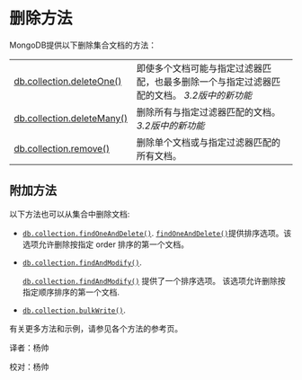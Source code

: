 # 删除方法

MongoDB提供以下删除集合文档的方法：

|  |  |
| :--- | :--- |
| [db.collection.deleteOne\(\)](https://docs.mongodb.com/manual/reference/method/db.collection.deleteOne/#db.collection.deleteOne) | 即使多个文档可能与指定过滤器匹配，也最多删除一个与指定过滤器匹配的文档。 _3.2版中的新功能_  |
| [db.collection.deleteMany\(\)](https://docs.mongodb.com/manual/reference/method/db.collection.deleteMany/#db.collection.deleteMany) | 删除所有与指定过滤器匹配的文档。 _3.2版中的新功能_  |
| [db.collection.remove\(\)](https://docs.mongodb.com/manual/reference/method/db.collection.remove/#db.collection.remove) | 删除单个文档或与指定过滤器匹配的所有文档。 |

## 附加方法

以下方法也可以从集合中删除文档:

* [`db.collection.findOneAndDelete()`](https://docs.mongodb.com/manual/reference/method/db.collection.findOneAndDelete/#db.collection.findOneAndDelete).  [`findOneAndDelete()`](https://docs.mongodb.com/manual/reference/method/db.collection.findAndModify/#findandmodify-wrapper-sorted-remove)提供排序选项。该选项允许删除按指定 order 排序的第一个文档。
* [`db.collection.findAndModify()`](https://docs.mongodb.com/master/reference/method/db.collection.findAndModify/#db.collection.findAndModify).

  [`db.collection.findAndModify()`](https://docs.mongodb.com/master/reference/method/db.collection.findAndModify/#db.collection.findAndModify) 提供了一个排序选项。 该选项允许删除按指定顺序排序的第一个文档.

* [`db.collection.bulkWrite()`](https://docs.mongodb.com/master/reference/method/db.collection.bulkWrite/#db.collection.bulkWrite).

有关更多方法和示例，请参见各个方法的参考页。

译者：杨帅

校对：杨帅

